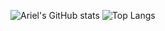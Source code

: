 ![Ariel's GitHub stats](https://github-readme-stats.vercel.app/api?username=arielsaulnier&show_icons=true)
![Top Langs](https://github-readme-stats.vercel.app/api/top-langs/?username=arielsaulnier&layout=compact)
